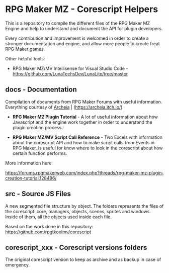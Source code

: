 # RPG Maker MZ - Corescript Helpers

This is a repository to compile the different files of the RPG Maker MZ Engine and help to understand and document the API for plugin developers.

Every contribution and improvement is welcomed in order to create a stronger documentation and engine, and allow more people to create freat RPG Maker games.

Other helpful tools:

- RPG Maker MZ/MV Intellisense for Visual Studio Code - https://github.com/LunaTechsDev/LunaLite/tree/master

## **docs** - Documentation

Compilation of documents from RPG Maker Forums with useful information. Everything courtesy of [Archeia](https://forums.rpgmakerweb.com/index.php?members/archeia.11/) | (https://archeia.itch.io/)

- **RPG Maker MZ Plugin Tutorial** - A lot of useful information about how Javascript and the engine work together in order to understand the plugin creation process.

- **RPG Maker MZ/MV Script Call Reference** - Two Excels with information about the corescript API and how to make script calls from Events in RPG Maker. Is useful for know where to look in the corescript about how certain function performs.


More information here: 

https://forums.rpgmakerweb.com/index.php?threads/rpg-maker-mz-plugin-creation-tutorial.128486/


## src - Source JS Files

A new segmented file structure by object. The folders represents the files of the corescript: core, managers, objects, scenes, sprites and windows. Inside of them, all the objects used inside each file.

Based on the work done in this repository: https://github.com/rpgtkoolmv/corescript

## corescript_xxx - Corescript versions folders

The original corescript version to keep as archive and as backup in case of emergency.